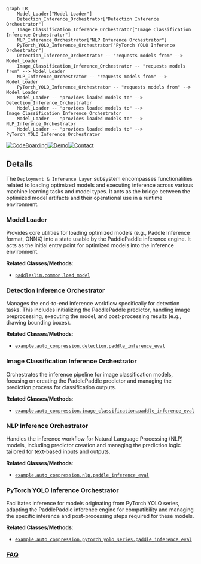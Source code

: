 ```mermaid
graph LR
    Model_Loader["Model Loader"]
    Detection_Inference_Orchestrator["Detection Inference Orchestrator"]
    Image_Classification_Inference_Orchestrator["Image Classification Inference Orchestrator"]
    NLP_Inference_Orchestrator["NLP Inference Orchestrator"]
    PyTorch_YOLO_Inference_Orchestrator["PyTorch YOLO Inference Orchestrator"]
    Detection_Inference_Orchestrator -- "requests models from" --> Model_Loader
    Image_Classification_Inference_Orchestrator -- "requests models from" --> Model_Loader
    NLP_Inference_Orchestrator -- "requests models from" --> Model_Loader
    PyTorch_YOLO_Inference_Orchestrator -- "requests models from" --> Model_Loader
    Model_Loader -- "provides loaded models to" --> Detection_Inference_Orchestrator
    Model_Loader -- "provides loaded models to" --> Image_Classification_Inference_Orchestrator
    Model_Loader -- "provides loaded models to" --> NLP_Inference_Orchestrator
    Model_Loader -- "provides loaded models to" --> PyTorch_YOLO_Inference_Orchestrator
```

[![CodeBoarding](https://img.shields.io/badge/Generated%20by-CodeBoarding-9cf?style=flat-square)](https://github.com/CodeBoarding/GeneratedOnBoardings)[![Demo](https://img.shields.io/badge/Try%20our-Demo-blue?style=flat-square)](https://www.codeboarding.org/demo)[![Contact](https://img.shields.io/badge/Contact%20us%20-%20contact@codeboarding.org-lightgrey?style=flat-square)](mailto:contact@codeboarding.org)

## Details

The `Deployment & Inference Layer` subsystem encompasses functionalities related to loading optimized models and executing inference across various machine learning tasks and model types. It acts as the bridge between the optimized model artifacts and their operational use in a runtime environment.

### Model Loader
Provides core utilities for loading optimized models (e.g., Paddle Inference format, ONNX) into a state usable by the PaddlePaddle inference engine. It acts as the initial entry point for optimized models into the inference environment.


**Related Classes/Methods**:

- <a href="https://github.com/PaddlePaddle/PaddleSlim/blob/develop/paddleslim/common/load_model.py" target="_blank" rel="noopener noreferrer">`paddleslim.common.load_model`</a>


### Detection Inference Orchestrator
Manages the end-to-end inference workflow specifically for detection tasks. This includes initializing the PaddlePaddle predictor, handling image preprocessing, executing the model, and post-processing results (e.g., drawing bounding boxes).


**Related Classes/Methods**:

- <a href="https://github.com/PaddlePaddle/PaddleSlim/blob/develop/example/auto_compression/detection/paddle_inference_eval.py" target="_blank" rel="noopener noreferrer">`example.auto_compression.detection.paddle_inference_eval`</a>


### Image Classification Inference Orchestrator
Orchestrates the inference pipeline for image classification models, focusing on creating the PaddlePaddle predictor and managing the prediction process for classification outputs.


**Related Classes/Methods**:

- <a href="https://github.com/PaddlePaddle/PaddleSlim/blob/develop/example/auto_compression/image_classification/paddle_inference_eval.py" target="_blank" rel="noopener noreferrer">`example.auto_compression.image_classification.paddle_inference_eval`</a>


### NLP Inference Orchestrator
Handles the inference workflow for Natural Language Processing (NLP) models, including predictor creation and managing the prediction logic tailored for text-based inputs and outputs.


**Related Classes/Methods**:

- <a href="https://github.com/PaddlePaddle/PaddleSlim/blob/develop/example/auto_compression/nlp/paddle_inference_eval.py" target="_blank" rel="noopener noreferrer">`example.auto_compression.nlp.paddle_inference_eval`</a>


### PyTorch YOLO Inference Orchestrator
Facilitates inference for models originating from PyTorch YOLO series, adapting the PaddlePaddle inference engine for compatibility and managing the specific inference and post-processing steps required for these models.


**Related Classes/Methods**:

- <a href="https://github.com/PaddlePaddle/PaddleSlim/blob/develop/example/auto_compression/pytorch_yolo_series/paddle_inference_eval.py" target="_blank" rel="noopener noreferrer">`example.auto_compression.pytorch_yolo_series.paddle_inference_eval`</a>




### [FAQ](https://github.com/CodeBoarding/GeneratedOnBoardings/tree/main?tab=readme-ov-file#faq)